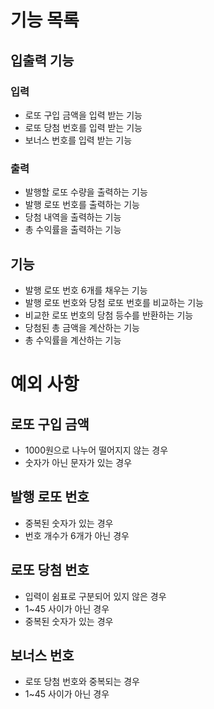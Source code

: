 # 기능 목록

## 입출력 기능

### 입력
- 로또 구입 금액을 입력 받는 기능
- 로또 당첨 번호를 입력 받는 기능
- 보너스 번호를 입력 받는 기능

### 출력
- 발행할 로또 수량을 출력하는 기능
- 발행 로또 번호를 출력하는 기능
- 당첨 내역을 출력하는 기능
- 총 수익률을 출력하는 기능

## 기능
- 발행 로또 번호 6개를 채우는 기능
- 발행 로또 번호와 당첨 로또 번호를 비교하는 기능
- 비교한 로또 번호의 당첨 등수를 반환하는 기능
- 당첨된 총 금액을 계산하는 기능
- 총 수익률을 계산하는 기능

# 예외 사항

## 로또 구입 금액
- 1000원으로 나누어 떨어지지 않는 경우
- 숫자가 아닌 문자가 있는 경우

## 발행 로또 번호
- 중복된 숫자가 있는 경우
- 번호 개수가 6개가 아닌 경우

## 로또 당첨 번호
- 입력이 쉼표로 구분되어 있지 않은 경우
- 1~45 사이가 아닌 경우
- 중복된 숫자가 있는 경우

## 보너스 번호
- 로또 당첨 번호와 중복되는 경우
- 1~45 사이가 아닌 경우